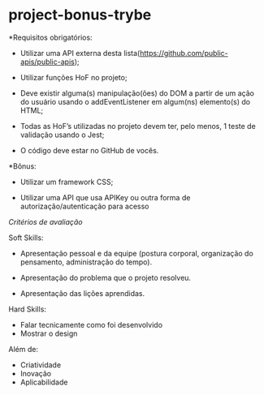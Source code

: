 # project-bonus-trybe

*Requisitos obrigatórios:

- Utilizar uma API externa desta lista(https://github.com/public-apis/public-apis);

- Utilizar funções HoF no projeto;

- Deve existir alguma(s) manipulação(ões) do DOM a partir de um ação do usuário usando o addEventListener em algum(ns) elemento(s) do HTML;

- Todas as HoF’s utilizadas no projeto devem ter, pelo menos, 1 teste de validação usando o Jest;

- O código deve estar no GitHub de vocês.

*Bônus:

- Utilizar um framework CSS;

- Utilizar uma API que usa APIKey ou outra forma de autorização/autenticação para acesso

*Critérios de avaliação*

Soft Skills:

- Apresentação pessoal e da equipe (postura corporal, organização do pensamento, administração do tempo).

- Apresentação do problema que o projeto resolveu.

- Apresentação das lições aprendidas.

Hard Skills:

- Falar tecnicamente como foi desenvolvido
- Mostrar o design

Além de:
- Criatividade
- Inovação
- Aplicabilidade
